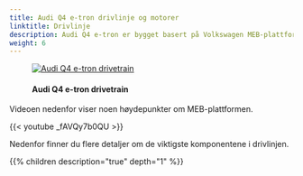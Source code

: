 ```yaml
---
title: Audi Q4 e-tron drivlinje og motorer
linktitle: Drivlinje
description: Audi Q4 e-tron er bygget basert på Volkswagen MEB-plattformen.
weight: 6
---
```

<!-- markdownlint-disable MD033 -->

<figure>
    <a href="https://media.electrichasgoneaudi.net/multimedia/models/q4-e-tron/drivetrain/drivetrain.jpg">
        <img src="https://media.electrichasgoneaudi.net/multimedia/models/q4-e-tron/drivetrain/drivetrains.jpg"
        alt="Audi Q4 e-tron drivetrain" title="Audi Q4 e-tron drivetrain">
    </a>
    <figcaption><h4>Audi Q4 e-tron drivetrain</h4></figcaption>
</figure>

Videoen nedenfor viser noen høydepunkter om MEB-plattformen.
 
{{< youtube _fAVQy7b0QU >}}

Nedenfor finner du flere detaljer om de viktigste komponentene i drivlinjen.

{{% children description="true" depth="1" %}}
